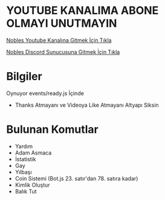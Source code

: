 # YOUTUBE KANALIMA ABONE OLMAYI UNUTMAYIN

[Nobles Youtube Kanalına Gitmek İçin Tıkla](https://www.youtube.com/noblesyt)

[Nobles Discord Sunucusuna Gitmek İçin Tıkla](https://discord.gg/Rs5ss84)

# Bilgiler

Oynuyor events/ready.js İçinde

- Thanks Atmayanı ve Videoya Like Atmayanı Altyapı Siksin

# Bulunan Komutlar

- Yardım
- Adam Asmaca
- İstatistik
- Gay
- Yılbaşı
- Coin Sistemi (Bot.js 23. satır'dan 78. satıra kadar)
- Kimlik Oluştur
- Balık Tut